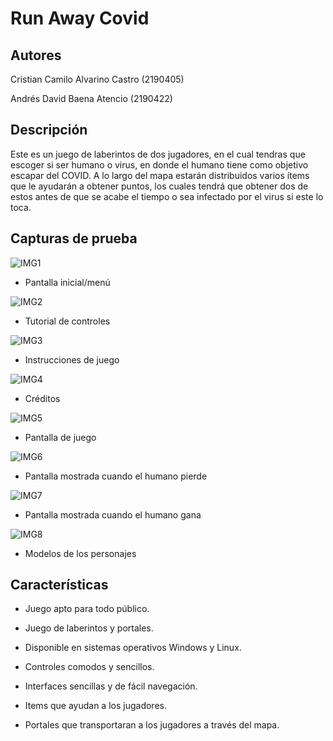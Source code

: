 ﻿# Run Away Covid

## Autores 

Cristian Camilo Alvarino Castro (2190405)

Andrés David Baena Atencio (2190422)

## Descripción

Este es un juego de laberintos de dos jugadores, en el cual tendras que escoger si ser humano o virus, en donde el humano tiene como objetivo escapar del COVID. A lo largo del mapa estarán distribuidos varios ítems que le ayudarán a obtener puntos, los cuales tendrá que obtener dos de estos antes de que se acabe el tiempo o sea infectado por el virus si este lo toca.

## Capturas de prueba

![IMG1](https://5n2czq.bn.files.1drv.com/y4mNBAYcVk0SCENBdv3xBqJ-fI7w9rvIPAOekHVvmxKPKJDw2vjERksdu8uoqaYT_MAJpeYb09wyPiLXZ_Irfv7NHbL5iS_u5jFb8srBi5AVSt8yftLC0RJldaDv18XQjLMI3zwgWuZcG1k_Q9DfQSkhv3Qgozgfy5Hlex9ipZqljoni71Rm8KwF0vIjWXJj7o-FNeMu736AcvctVbhhGjaFQ?width=1100&height=624&cropmode=none)

- Pantalla inicial/menú

![IMG2](https://3h29eq.bn.files.1drv.com/y4mJXLBE8967IWmKV-fERmM7uupmCMNFMw3u6ws-0hG_OFnkFoSoXrKGjzMMqpjgWgHqatuczqPU6ETRinU1_jap4645frN398dY-RgtdUu3wyA27HRkXBTZz947APrF_7BlXPPFo-3ohZy8Ib3p_JZ2ul9qHV3KXf_Lb74lKBBYQUZyO5MJf2e1JhxXSOVnWZJ0S_L4aewuDS9UomfBbT5aA?width=1100&height=624&cropmode=none)

- Tutorial de controles

![IMG3](https://2329eq.bn.files.1drv.com/y4m34qV6A-7925A-5j_hps_I3wILv7yGKXtc207iFsijFNcLonVTKz-Jf2lbieDHeESLd8B9Us0h0reUFS9HOmaZnKYOm2RnkPoCS7DH488Bcs6_TqWoXO1K_eg3VzKW9W_-LHnzWtjlLt3tZtjfDJ_a_VAqUlTnPOuFb83HTiAgMNaD6kfIJd2cIAzuz4wMjFSecBtJS3gaOkhEwrsxzv_nw?width=1100&height=624&cropmode=none)

- Instrucciones de juego

![IMG4](https://3n29eq.bn.files.1drv.com/y4mcr_uZuTpKwfKaxBxqv9sIDzvu6qgimMxmDxiFigj0NSWmtk60-FLo-nUqHrxBy-bTfj77He-VZPO8y0xdLweJFL8J1rAbrLncB0KrXtnyC1Xw9fIwGPGcsqb7k0w1pgtoWPjbZeGYVJLF9rBYrLHMb-13nsqwfw-LxV8OSIvDMwNhl2xmi4IngLaQsZCl7Tc_XXJtlpTzb3seKZXpToOUg?width=1099&height=624&cropmode=none)

- Créditos

![IMG5](https://2x29eq.bn.files.1drv.com/y4mwCDJECARLvUwv1R4hePSIgwEZgjZ2Du9m_Jd40ayFZl0L8SAdKzTvl5aMNQdXR41L2McFcWTg6s6mq2Bq2ni4f_GHyMbArEuBh7UW7xztjfgyhAdlKt1hvIduTAvWVO62Eu0mMfAP1zKWhMCA7YiaTFToVcAzjOcsdQwNAEDrVCJXyX2WV6E03JAoGq0Y4MiT6DuMvnzSzQkeplxvRlIyg?width=1099&height=624&cropmode=none)

- Pantalla de juego

![IMG6](https://2n29eq.bn.files.1drv.com/y4mwed6RsZBXQwunW93s9juzOwfkfcSS6iBUNipGoI06FxPTYE4GIQXyf0ASzpa1nKoW2_rshMdXV-xuNk08rFKQzD_AB2kNYEiMfe9aWQ46APsK-0kIkeyb64iQ0UcOYeRN41xdVaEoprFf7iDcPQbgygKCfeTH0WhGTxOo56hGIpE_E8_NZZ_R0aeKinf05Jie99aNuZIqpoT2LpLHfUKdw?width=1099&height=624&cropmode=none)

- Pantalla mostrada cuando el humano pierde

![IMG7](https://1329eq.bn.files.1drv.com/y4m2HTKcICks1Pt7ku2wmZU2aKmmOEoPMg0k9f9Xaobd1ir3R4_57cdPuVgEh23cLVt6EAU7jpsDR-ug74D1Lif3Vw6dKQGAVHN0MYwzEeMP4ZIDRO3n4vzIr6lToE4fuVMTVgLlcMkiXKGelWYauZIZRTV9ehVZsIAbFCK9Z5Kmf7pU63iSNsD2Axy4ZpUTULgCJRsOXt3W--R702HhJiI5Q?width=1099&height=624&cropmode=none)

- Pantalla mostrada cuando el humano gana

![IMG8](https://2h0ibq.bn.files.1drv.com/y4miNBLuwWsS8Mmk38jfbnEGGDsL1P1Y1xy3t97douuVn_NhwuRPR8LgX754V6uTQqernyS7SgO4y441ElOL0F_s3d2UMaEpBu9K3pD4O-VxGKqoG_sTaEdU0nkFXfcUsv7nBCo3vYQ_4SCB1-AuFuBsd_32kiuk3tJhZre_3HRMyIf0ztI3LYnMykrJa0EBLqs1EESWOi3vpdqEIo-kCHB6g?width=1100&height=624&cropmode=none)

- Modelos de los personajes

## Características

- Juego apto para todo público.

- Juego de laberintos y portales.

- Disponible en sistemas operativos Windows y Linux.

- Controles comodos y sencillos.

- Interfaces sencillas y de fácil navegación.

- Items que ayudan a los jugadores.

- Portales que transportaran a los jugadores a través del mapa.
